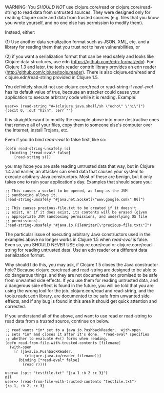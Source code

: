 WARNING: You *SHOULD NOT* use clojure.core/read or
clojure.core/read-string to read data from untrusted sources.  They
were designed only for reading Clojure code and data from trusted
sources (e.g. files that you know you wrote yourself, and no one else
has permission to modify them).
 
Instead, either:
 
(1) Use another data serialization format such as JSON, XML, etc. and
a library for reading them that you trust not to have vulnerabilities,
or
 
(2) if you want a serialization format that can be read safely and
looks like Clojure data structures, use edn
(https://github.com/edn-format/edn).  For Clojure 1.3 and later, the
tools.reader contrib library provides an edn reader
(http://github.com/clojure/tools.reader).  There is also
clojure.edn/read and clojure.edn/read-string provided in Clojure 1.5.
 
You definitely should not use clojure.core/read or read-string if
*read-eval* has its default value of true, because an attacker could
cause your application to execute arbitrary code while it is reading.
Example:
 
    user=> (read-string "#=(clojure.java.shell/sh \"echo\" \"hi\")")
    {:exit 0, :out "hi\n", :err ""}
 
It is straightforward to modify the example above into more
destructive ones that remove all of your files, copy them to someone
else's computer over the Internet, install Trojans, etc.
 
Even if you do bind *read-eval* to false first, like so:
 
    (defn read-string-unsafely [s]
      (binding [*read-eval* false]
        (read-string s)))
 
you may hope you are safe reading untrusted data that way, but in
Clojure 1.4 and earlier, an attacker can send data that causes your
system to execute arbitrary Java constructors.  Most of these are
benign, but it only takes one to ruin your application's day.
Examples that should scare you:
 
    ;; This causes a socket to be opened, as long as the JVM
    ;; sandboxing allows it.
    (read-string-unsafely "#java.net.Socket[\"www.google.com\" 80]")
 
    ;; This causes precious-file.txt to be created if it doesn't
    ;; exist, or if it does exist, its contents will be erased (given
    ;; appropriate JVM sandboxing permissions, and underlying OS file
    ;; permissions).
    (read-string-unsafely "#java.io.FileWriter[\"precious-file.txt\"]")
 
The particular issue of executing arbitrary Java constructors used in
the examples above no longer works in Clojure 1.5 when *read-eval* is
false.  Even so, you SHOULD NEVER USE clojure.core/read or
clojure.core/read-string for reading untrusted data.  Use an edn
reader or a different data serialization format.
 
Why should I do this, you may ask, if Clojure 1.5 closes the Java
constructor hole?  Because clojure.core/read and read-string are
designed to be able to do dangerous things, and they are not
documented nor promised to be safe from unwanted side effects.  If you
use them for reading untrusted data, and a dangerous side effect is
found in the future, you will be told that you are using the wrong
tool for the job.  clojure.edn/read and read-string, and the
tools.reader.edn library, are documented to be safe from unwanted side
effects, and if any bug is found in this area it should get quick
attention and corrected.
 
If you understand all of the above, and want to use read or
read-string to read data from a _trusted_ source, continue on below.
 
    ;; read wants *in* set to a java.io.PushbackReader.  with-open
    ;; sets *in* and closes it after it's done.  *read-eval* specifies
    ;; whether to evaluate #=() forms when reading.
    (defn read-from-file-with-trusted-contents [filename]
      (with-open
        [r (java.io.PushbackReader.
             (clojure.java.io/reader filename))]
          (binding [*read-eval* false]
            (read r))))
 
    user=> (spit "testfile.txt" "{:a 1 :b 2 :c 3}")
    nil
    user=> (read-from-file-with-trusted-contents "testfile.txt")
    {:a 1, :b 2, :c 3}

